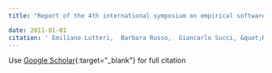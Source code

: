 ```yaml
---
title: "Report of the 4th international symposium on empirical software engineering and measurement ESEM 2010"

date: 2011-01-01
citation: ' Emiliano Lutteri,  Barbara Russo,  Giancarlo Succi, &quot;Report of the 4th international symposium on empirical software engineering and measurement ESEM 2010.&quot;, 2011.'
---
```

Use [Google Scholar](https://scholar.google.com/scholar?q=Report+of+the+4th+international+symposium+on+empirical+software+engineering+and+measurement+ESEM+2010){:target="_blank"} for full citation